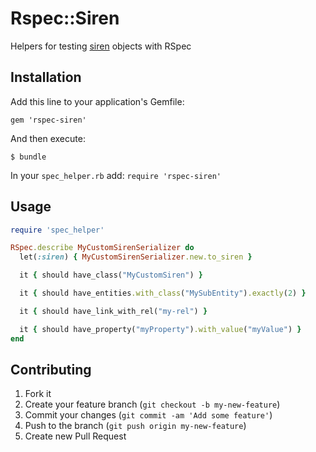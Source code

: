 # Rspec::Siren

Helpers for testing [siren](https://github.com/kevinswiber/siren) objects with
RSpec

## Installation

Add this line to your application's Gemfile:

    gem 'rspec-siren'

And then execute:

    $ bundle

In your `spec_helper.rb` add: `require 'rspec-siren'`

## Usage

```ruby
require 'spec_helper'

RSpec.describe MyCustomSirenSerializer do
  let(:siren) { MyCustomSirenSerializer.new.to_siren }

  it { should have_class("MyCustomSiren") }

  it { should have_entities.with_class("MySubEntity").exactly(2) }

  it { should have_link_with_rel("my-rel") }

  it { should have_property("myProperty").with_value("myValue") }
end
```


## Contributing

1. Fork it
2. Create your feature branch (`git checkout -b my-new-feature`)
3. Commit your changes (`git commit -am 'Add some feature'`)
4. Push to the branch (`git push origin my-new-feature`)
5. Create new Pull Request
